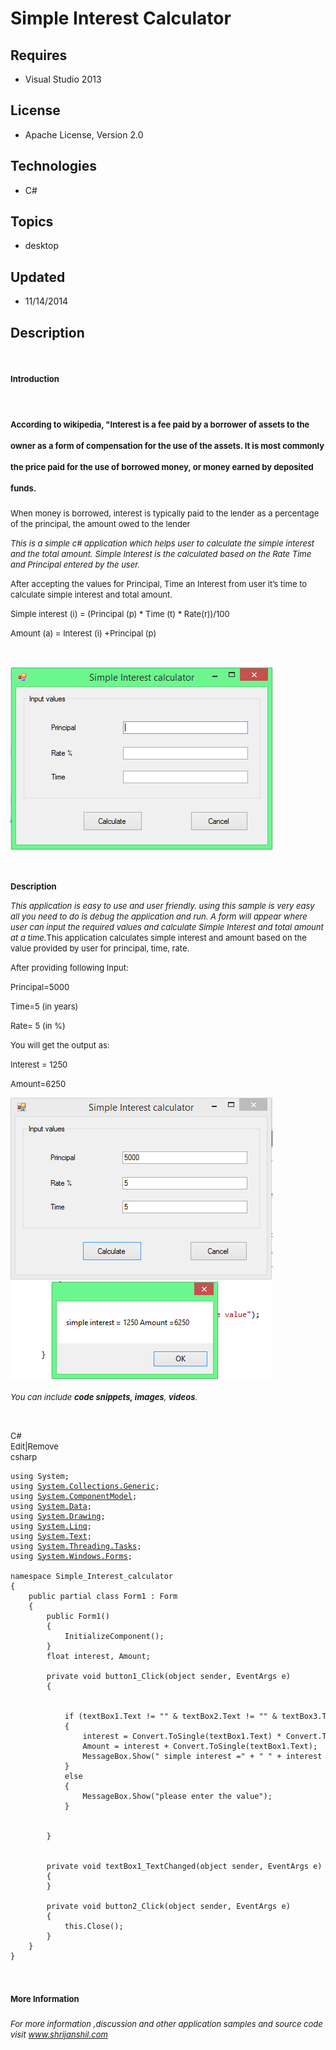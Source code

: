 # Simple Interest Calculator
## Requires
- Visual Studio 2013
## License
- Apache License, Version 2.0
## Technologies
- C#
## Topics
- desktop
## Updated
- 11/14/2014
## Description

<h1><span style="font-size:small">Introduction</span></h1>
<h1><span style="font-size:small">According to wikipedia, &quot;<strong>Interest</strong>&nbsp;is a&nbsp;fee&nbsp;paid by a borrower of&nbsp;assets&nbsp;to the owner as a form of compensation for the use of the assets. It is most commonly the price paid for the
 use of borrowed money,&nbsp;or money earned by deposited funds.</span></h1>
<p><span style="font-size:small">When money is borrowed, interest is typically paid to the lender as a percentage of the&nbsp;principal, the amount owed to the lender<br>
</span></p>
<p><span style="font-size:small"><em>This is a simple c# application which helps user to calculate the simple interest and the total amount. Simple Interest is the calculated based on the Rate Time and Principal entered by the user.&nbsp;</em></span></p>
<p><span style="font-size:small">After accepting the values for Principal, Time an Interest from user it&rsquo;s time to calculate simple interest and total amount.</span></p>
<p><span style="font-size:small">Simple interest (i) = (Principal (p) * Time (t) * Rate(r))/100</span></p>
<p><span style="font-size:small">Amount (a) = Interest (i) &#43;Principal (p)</span></p>
<p><span style="font-size:small"><em><br>
</em></span></p>
<p><span style="font-size:small"><img id="129699" src="129699-simple%20interest%20calculator.png" alt="" width="421" height="295"></span></p>
<p>&nbsp;</p>
<p><span style="font-size:small; font-weight:bold">Description</span></p>
<p><span style="font-size:small"><em>This application is easy to use and user friendly. using this sample is very easy all you need to do is debug the application and run. A form will appear where user can input the required values and calculate Simple Interest
 and total amount at a time.</em>This application calculates simple interest and amount based on the value provided by user for&nbsp;principal, time, rate.</span></p>
<p><span style="font-size:small">After providing following Input:</span></p>
<p><span style="font-size:small">Principal=5000</span></p>
<p><span style="font-size:small">Time=5 (in years)</span></p>
<p><span style="font-size:small">Rate= 5 (in %)</span></p>
<p><span style="font-size:small">You will get the output as:</span></p>
<p><span style="font-size:small">Interest = 1250</span></p>
<p><span style="font-size:small">Amount=6250</span></p>
<p><span style="font-size:small"><img id="129702" src="129702-simple%20interest%20calculator%20result.png" alt="" width="419" height="453"></span></p>
<p><span style="font-size:small"><em>You can include <em><strong>code snippets,&nbsp;</strong></em><strong>images</strong>,
<strong>videos</strong>. &nbsp;&nbsp;</em></span></p>
<p>&nbsp;</p>
<div class="scriptcode">
<div class="pluginEditHolder" pluginCommand="mceScriptCode">
<div class="title"><span style="font-size:small">C#</span></div>
<div class="pluginLinkHolder"><span style="font-size:small"><span class="pluginEditHolderLink">Edit</span>|<span class="pluginRemoveHolderLink">Remove</span></span></div>
<span class="hidden" style="font-size:small">csharp </span>

<div class="preview">
<pre class="csharp"><span style="font-size:small"><span class="cs__keyword">using</span>&nbsp;System;&nbsp;
<span class="cs__keyword">using</span>&nbsp;<a class="libraryLink" href="https://msdn.microsoft.com/en-US/library/System.Collections.Generic.aspx" target="_blank" title="Auto generated link to System.Collections.Generic">System.Collections.Generic</a>;&nbsp;
<span class="cs__keyword">using</span>&nbsp;<a class="libraryLink" href="https://msdn.microsoft.com/en-US/library/System.ComponentModel.aspx" target="_blank" title="Auto generated link to System.ComponentModel">System.ComponentModel</a>;&nbsp;
<span class="cs__keyword">using</span>&nbsp;<a class="libraryLink" href="https://msdn.microsoft.com/en-US/library/System.Data.aspx" target="_blank" title="Auto generated link to System.Data">System.Data</a>;&nbsp;
<span class="cs__keyword">using</span>&nbsp;<a class="libraryLink" href="https://msdn.microsoft.com/en-US/library/System.Drawing.aspx" target="_blank" title="Auto generated link to System.Drawing">System.Drawing</a>;&nbsp;
<span class="cs__keyword">using</span>&nbsp;<a class="libraryLink" href="https://msdn.microsoft.com/en-US/library/System.Linq.aspx" target="_blank" title="Auto generated link to System.Linq">System.Linq</a>;&nbsp;
<span class="cs__keyword">using</span>&nbsp;<a class="libraryLink" href="https://msdn.microsoft.com/en-US/library/System.Text.aspx" target="_blank" title="Auto generated link to System.Text">System.Text</a>;&nbsp;
<span class="cs__keyword">using</span>&nbsp;<a class="libraryLink" href="https://msdn.microsoft.com/en-US/library/System.Threading.Tasks.aspx" target="_blank" title="Auto generated link to System.Threading.Tasks">System.Threading.Tasks</a>;&nbsp;
<span class="cs__keyword">using</span>&nbsp;<a class="libraryLink" href="https://msdn.microsoft.com/en-US/library/System.Windows.Forms.aspx" target="_blank" title="Auto generated link to System.Windows.Forms">System.Windows.Forms</a>;&nbsp;
&nbsp;
<span class="cs__keyword">namespace</span>&nbsp;Simple_Interest_calculator&nbsp;
{&nbsp;
&nbsp;&nbsp;&nbsp;&nbsp;<span class="cs__keyword">public</span>&nbsp;partial&nbsp;<span class="cs__keyword">class</span>&nbsp;Form1&nbsp;:&nbsp;Form&nbsp;
&nbsp;&nbsp;&nbsp;&nbsp;{&nbsp;
&nbsp;&nbsp;&nbsp;&nbsp;&nbsp;&nbsp;&nbsp;&nbsp;<span class="cs__keyword">public</span>&nbsp;Form1()&nbsp;
&nbsp;&nbsp;&nbsp;&nbsp;&nbsp;&nbsp;&nbsp;&nbsp;{&nbsp;
&nbsp;&nbsp;&nbsp;&nbsp;&nbsp;&nbsp;&nbsp;&nbsp;&nbsp;&nbsp;&nbsp;&nbsp;InitializeComponent();&nbsp;
&nbsp;&nbsp;&nbsp;&nbsp;&nbsp;&nbsp;&nbsp;&nbsp;}&nbsp;
&nbsp;&nbsp;&nbsp;&nbsp;&nbsp;&nbsp;&nbsp;&nbsp;<span class="cs__keyword">float</span>&nbsp;interest,&nbsp;Amount;&nbsp;
&nbsp;
&nbsp;&nbsp;&nbsp;&nbsp;&nbsp;&nbsp;&nbsp;&nbsp;<span class="cs__keyword">private</span>&nbsp;<span class="cs__keyword">void</span>&nbsp;button1_Click(<span class="cs__keyword">object</span>&nbsp;sender,&nbsp;EventArgs&nbsp;e)&nbsp;
&nbsp;&nbsp;&nbsp;&nbsp;&nbsp;&nbsp;&nbsp;&nbsp;{&nbsp;
&nbsp;&nbsp;&nbsp;&nbsp;&nbsp;&nbsp;&nbsp;&nbsp;&nbsp;&nbsp;&nbsp;&nbsp;&nbsp;
&nbsp;
&nbsp;&nbsp;&nbsp;&nbsp;&nbsp;&nbsp;&nbsp;&nbsp;&nbsp;&nbsp;&nbsp;&nbsp;<span class="cs__keyword">if</span>&nbsp;(textBox1.Text&nbsp;!=&nbsp;<span class="cs__string">&quot;&quot;</span>&nbsp;&amp;&nbsp;textBox2.Text&nbsp;!=&nbsp;<span class="cs__string">&quot;&quot;</span>&nbsp;&amp;&nbsp;textBox3.Text&nbsp;!=&nbsp;<span class="cs__string">&quot;&quot;</span>)&nbsp;
&nbsp;&nbsp;&nbsp;&nbsp;&nbsp;&nbsp;&nbsp;&nbsp;&nbsp;&nbsp;&nbsp;&nbsp;{&nbsp;
&nbsp;&nbsp;&nbsp;&nbsp;&nbsp;&nbsp;&nbsp;&nbsp;&nbsp;&nbsp;&nbsp;&nbsp;&nbsp;&nbsp;&nbsp;&nbsp;interest&nbsp;=&nbsp;Convert.ToSingle(textBox1.Text)&nbsp;*&nbsp;Convert.ToSingle(textBox2.Text)&nbsp;*&nbsp;Convert.ToSingle(textBox3.Text);&nbsp;
&nbsp;&nbsp;&nbsp;&nbsp;&nbsp;&nbsp;&nbsp;&nbsp;&nbsp;&nbsp;&nbsp;&nbsp;&nbsp;&nbsp;&nbsp;&nbsp;Amount&nbsp;=&nbsp;interest&nbsp;&#43;&nbsp;Convert.ToSingle(textBox1.Text);&nbsp;
&nbsp;&nbsp;&nbsp;&nbsp;&nbsp;&nbsp;&nbsp;&nbsp;&nbsp;&nbsp;&nbsp;&nbsp;&nbsp;&nbsp;&nbsp;&nbsp;MessageBox.Show(<span class="cs__string">&quot;&nbsp;simple&nbsp;interest&nbsp;=&quot;</span>&nbsp;&#43;&nbsp;<span class="cs__string">&quot;&nbsp;&quot;</span>&nbsp;&#43;&nbsp;interest&nbsp;&#43;&nbsp;<span class="cs__string">&quot;&nbsp;&quot;</span>&nbsp;&#43;&nbsp;<span class="cs__string">&quot;Amount&nbsp;=&quot;</span>&nbsp;&#43;&nbsp;Amount);&nbsp;
&nbsp;&nbsp;&nbsp;&nbsp;&nbsp;&nbsp;&nbsp;&nbsp;&nbsp;&nbsp;&nbsp;&nbsp;}&nbsp;
&nbsp;&nbsp;&nbsp;&nbsp;&nbsp;&nbsp;&nbsp;&nbsp;&nbsp;&nbsp;&nbsp;&nbsp;<span class="cs__keyword">else</span>&nbsp;
&nbsp;&nbsp;&nbsp;&nbsp;&nbsp;&nbsp;&nbsp;&nbsp;&nbsp;&nbsp;&nbsp;&nbsp;{&nbsp;
&nbsp;&nbsp;&nbsp;&nbsp;&nbsp;&nbsp;&nbsp;&nbsp;&nbsp;&nbsp;&nbsp;&nbsp;&nbsp;&nbsp;&nbsp;&nbsp;MessageBox.Show(<span class="cs__string">&quot;please&nbsp;enter&nbsp;the&nbsp;value&quot;</span>);&nbsp;
&nbsp;&nbsp;&nbsp;&nbsp;&nbsp;&nbsp;&nbsp;&nbsp;&nbsp;&nbsp;&nbsp;&nbsp;}&nbsp;
&nbsp;&nbsp;&nbsp;&nbsp;&nbsp;&nbsp;&nbsp;&nbsp;&nbsp;&nbsp;&nbsp;&nbsp;&nbsp;
&nbsp;
&nbsp;&nbsp;&nbsp;&nbsp;&nbsp;&nbsp;&nbsp;&nbsp;}&nbsp;
&nbsp;
&nbsp;
&nbsp;&nbsp;&nbsp;&nbsp;&nbsp;&nbsp;&nbsp;&nbsp;<span class="cs__keyword">private</span>&nbsp;<span class="cs__keyword">void</span>&nbsp;textBox1_TextChanged(<span class="cs__keyword">object</span>&nbsp;sender,&nbsp;EventArgs&nbsp;e)&nbsp;
&nbsp;&nbsp;&nbsp;&nbsp;&nbsp;&nbsp;&nbsp;&nbsp;{&nbsp;
&nbsp;&nbsp;&nbsp;&nbsp;&nbsp;&nbsp;&nbsp;&nbsp;}&nbsp;
&nbsp;
&nbsp;&nbsp;&nbsp;&nbsp;&nbsp;&nbsp;&nbsp;&nbsp;<span class="cs__keyword">private</span>&nbsp;<span class="cs__keyword">void</span>&nbsp;button2_Click(<span class="cs__keyword">object</span>&nbsp;sender,&nbsp;EventArgs&nbsp;e)&nbsp;
&nbsp;&nbsp;&nbsp;&nbsp;&nbsp;&nbsp;&nbsp;&nbsp;{&nbsp;
&nbsp;&nbsp;&nbsp;&nbsp;&nbsp;&nbsp;&nbsp;&nbsp;&nbsp;&nbsp;&nbsp;&nbsp;<span class="cs__keyword">this</span>.Close();&nbsp;
&nbsp;&nbsp;&nbsp;&nbsp;&nbsp;&nbsp;&nbsp;&nbsp;}&nbsp;
&nbsp;&nbsp;&nbsp;&nbsp;}&nbsp;
}&nbsp;
</span></pre>
</div>
</div>
</div>
<ul>
</ul>
<h1><span style="font-size:small">More Information</span></h1>
<p><span style="font-size:small"><em>For more information ,discussion and other application samples and source code visit
<a title="Shrijanshil.com" href="Shrijanshil.com" target="_blank">www.shrijanshil.com</a></em></span></p>
